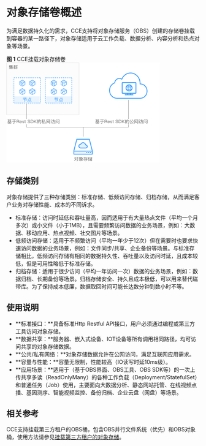 # 对象存储卷概述<a name="cce_01_0264"></a>

为满足数据持久化的需求，CCE支持将对象存储服务（OBS）创建的存储卷挂载到容器的某一路径下，对象存储适用于云工作负载、数据分析、内容分析和热点对象等场景。

**图 1**  CCE挂载对象存储卷<a name="fig93521319153910"></a>  
![](figures/CCE挂载对象存储卷.png "CCE挂载对象存储卷")

## 存储类别<a name="section1432613347151"></a>

对象存储提供了三种存储类别：标准存储、低频访问存储、归档存储，从而满足客户业务对存储性能、成本的不同诉求。

-   标准存储：访问时延低和吞吐量高，因而适用于有大量热点文件（平均一个月多次）或小文件（小于1MB），且需要频繁访问数据的业务场景，例如：大数据、移动应用、热点视频、社交图片等场景。
-   低频访问存储：适用于不频繁访问（平均一年少于12次）但在需要时也要求快速访问数据的业务场景，例如：文件同步/共享、企业备份等场景。与标准存储相比，低频访问存储有相同的数据持久性、吞吐量以及访问时延，且成本较低，但是可用性略低于标准存储。
-   归档存储：适用于很少访问（平均一年访问一次）数据的业务场景，例如：数据归档、长期备份等场景。归档存储安全、持久且成本极低，可以用来替代磁带库。为了保持成本低廉，数据取回时间可能长达数分钟到数小时不等。

## 使用说明<a name="section85026235402"></a>

-   **标准接口：**具备标准Http Restful API接口，用户必须通过编程或第三方工具访问对象存储。
-   **数据共享：**服务器、嵌入式设备、IOT设备等所有调用相同路径，均可访问共享的对象存储数据。
-   **公共/私有网络：**对象存储数据允许在公网访问，满足互联网应用需求。
-   **容量与性能：**容量无限制，性能较高（IO读写时延10ms级）。
-   **应用场景：**适用于（基于OBS界面、OBS工具、OBS SDK等）的一次上传共享多读（ReadOnlyMany）的各种工作负载（Deployment/StatefulSet）和普通任务（Job）使用，主要面向大数据分析、静态网站托管、在线视频点播、基因测序、智能视频监控、备份归档、企业云盘（网盘）等场景。

## 相关参考<a name="section79144061410"></a>

CCE支持挂载第三方租户的OBS桶，包含OBS并行文件系统（优先）和OBS对象桶，使用方法请参见[挂载第三方租户的对象存储](https://support.huaweicloud.com/bestpractice-cce/cce_bestpractice_00199.html)。

